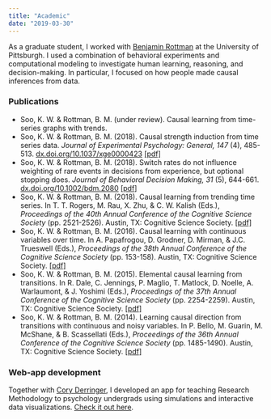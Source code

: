 ```yaml
---
title: "Academic"
date: "2019-03-30"
---
```


As a graduate student, I worked with [Benjamin Rottman](https://www.lrdc.pitt.edu/rottman/) at the University of Pittsburgh. I used a combination of behavioral experiments and computational modeling to investigate human learning, reasoning, and decision-making. In particular, I focused on how people made causal inferences from data.

### Publications

* Soo, K. W. & Rottman, B. M. (under review). Causal learning from time-series graphs with trends.
* Soo, K. W. & Rottman, B. M. (2018). Causal strength induction from time series data. *Journal of Experimental Psychology: General, 147* (4), 485-513. [dx.doi.org/10.1037/xge0000423](dx.doi.org/10.1037/xge0000423) [[pdf]](/files/SooRottman_CausalInductionTimeSeries.pdf)
* Soo, K. W. & Rottman, B. M. (2018). Switch rates do not influence weighting of rare events in decisions from experience, but optional stopping does. *Journal of Behavioral Decision Making, 31* (5), 644-661. [dx.doi.org/10.1002/bdm.2080](dx.doi.org/10.1002/bdm.2080) [[pdf]](/files/SooRottman_SwitchRatesOptionalStopping.pdf)
* Soo, K. W. & Rottman, B. M. (2018). Causal learning from trending time series. In T. T. Rogers, M. Rau, X. Zhu, & C. W. Kalish (Eds.), *Proceedings of the 40th Annual Conference of the Cognitive Science Society* (pp. 2521-2526). Austin, TX: Cognitive Science Society. [[pdf]](/files/2018-cogsci.pdf)
* Soo, K. W. & Rottman, B. M. (2016). Causal learning with continuous variables over time. In A. Papafrogou, D. Grodner, D. Mirman, & J.C. Trueswell (Eds.), *Proceedings of the 38th Annual Conference of the Cognitive Science Society* (pp. 153-158). Austin, TX: Cognitive Science Society. [[pdf]](/files/2016-cogsci.pdf)
* Soo, K. W. & Rottman, B. M. (2015). Elemental causal learning from transitions. In R. Dale, C. Jennings, P. Maglio, T. Matlock, D. Noelle, A. Warlaumont, & J. Yoshimi (Eds.), *Proceedings of the 37th Annual Conference of the Cognitive Science Society* (pp. 2254-2259). Austin, TX: Cognitive Science Society. [[pdf]](/files/2015-cogsci.pdf)
* Soo, K. W. & Rottman, B. M. (2014). Learning causal direction from transitions with continuous and noisy variables. In P. Bello, M. Guarin, M. McShane, & B. Scassellati (Eds.), *Proceedings of the 36th Annual Conference of the Cognitive Science Society* (pp. 1485-1490). Austin, TX: Cognitive Science Society. [[pdf]](/files/2014-cogsci.pdf)

### Web-app development

Together with [Cory Derringer](https://coryderringer.com), I developed an app for teaching Research Methodology to psychology undergrads using simulations and interactive data visualizations. [Check it out here](https://research-methods-dojo.appspot.com/).